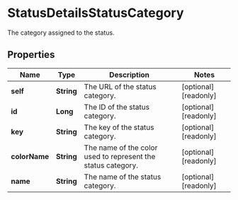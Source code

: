

# StatusDetailsStatusCategory

The category assigned to the status.

## Properties

| Name | Type | Description | Notes |
|------------ | ------------- | ------------- | -------------|
|**self** | **String** | The URL of the status category. |  [optional] [readonly] |
|**id** | **Long** | The ID of the status category. |  [optional] [readonly] |
|**key** | **String** | The key of the status category. |  [optional] [readonly] |
|**colorName** | **String** | The name of the color used to represent the status category. |  [optional] [readonly] |
|**name** | **String** | The name of the status category. |  [optional] [readonly] |



